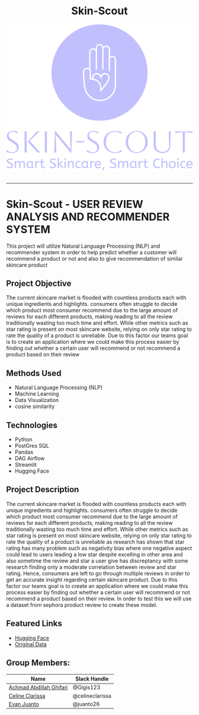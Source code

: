 <div align='center'>
    <h1><b>Skin-Scout</b></h1>
    <img src='SkinScout_Logo.png'/>
    <br><br>
</div>

---
# Skin-Scout - USER REVIEW ANALYSIS AND RECOMMENDER SYSTEM

This project will utilize Natural Language Processing (NLP) and recommender system in order to help predict whether a customer will recommend a product or not and also to give recommendation of similar skincare product

## Project Objective
The current skincare market is flooded with countless products each with unique ingredients and highlights. consumers often struggle to decide which product most consumer recommend due to the large amount of reviews for each different products, making reading to all the review traditionally wasting too much time and effort. While other metrics such as star rating is present on most skincare website, relying on only star rating to rate the quality of a product is unreliable. Due to this factor our teams goal is to create an application where we could make this process easier by finding out whether a certain user will recommend or not recommend a product based on their review

## Methods Used
* Natural Language Processing (NLP)
* Machine Learning
* Data Visualization
* cosine similarity

## Technologies
* Python
* PostGres SQL
* Pandas
* DAG Airflow
* Streamlit
* Hugging Face

## Project Description
The current skincare market is flooded with countless products each with unique ingredients and highlights. consumers often struggle to decide which product most consumer recommend due to the large amount of reviews for each different products, making reading to all the review traditionally wasting too much time and effort. While other metrics such as star rating is present on most skincare website, relying on only star rating to rate the quality of a product is unreliable as research has shown that star rating has many problem such as negativity bias where one negative aspect could lead to users leading a low star despite excelling in other area and also sometime the review and star a user give has discreptancy with some research finding only a moderate correlation between review and star rating. Hence, consumers are left to go through multiple reviews in order to get an accurate insight regarding certain skincare product. Due to this factor our teams goal is to create an application where we could make this process easier by finding out whether a certain user will recommend or not recommend a product based on their review. In order to test this we will use a dataset from sephora product review to create these model.

## Featured Links
* [Hugging Face](https://huggingface.co/spaces/celineclarissa/Skin-Scout)
* [Original Data](https://www.kaggle.com/datasets/teejmahal20/airline-passenger-satisfaction/data)

## Group Members:

|Name     |  Slack Handle   | 
|---------|-----------------|
|[Achmad Abdillah Ghifari](https://github.com/Gigis123)|    @Gigis123        |
|[Celine Clarissa](https://github.com/celineclarissa) |     @celineclarissa    |
|[Evan Juanto](https://github.com/juanto26) |     @juanto26   |
